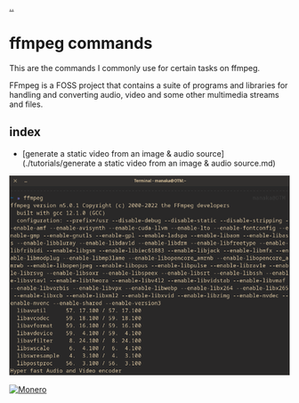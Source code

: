 [..](../README.md)
# ffmpeg commands
This are the commands I commonly use for certain tasks on ffmpeg.

FFmpeg is a FOSS project that contains a suite of programs and libraries for handling and converting audio, video and some other multimedia streams and files.

## index
- [generate a static video from an image & audio source](./tutorials/generate a static video from an image & audio source.md)

![ffmpeg](media/ffmpeg.png)

[![Monero](https://img.shields.io/badge/monero-FF6600?style=for-the-badge&logo=monero&logoColor=white)](monero:45CQ9mN5FGQGqtjQc7pZP2bbYeLocmZSSduhGiYDd6CUCP38uU8498KFeUWg6B2ureRbQvejPfjDWfa1ycezugEkCWetSVA)